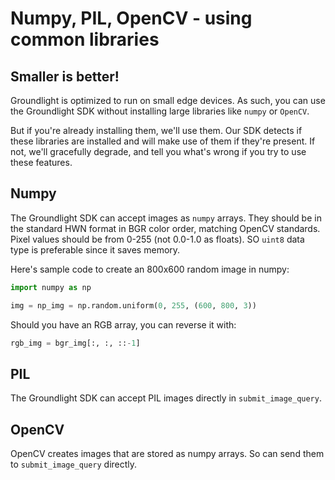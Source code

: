 # Numpy, PIL, OpenCV - using common libraries

## Smaller is better!

Groundlight is optimized to run on small edge devices. As such, you can use the Groundlight SDK without
installing large libraries like `numpy` or `OpenCV`.

But if you're already installing them, we'll use them. Our SDK detects if these libraries are installed
and will make use of them if they're present. If not, we'll gracefully degrade, and tell you what's
wrong if you try to use these features.

## Numpy

The Groundlight SDK can accept images as `numpy` arrays. They should be in the standard HWN format in BGR color order, matching OpenCV standards.
Pixel values should be from 0-255 (not 0.0-1.0 as floats). SO `uint8` data type is preferable since it saves memory.

Here's sample code to create an 800x600 random image in numpy:

```python notest
import numpy as np

img = np_img = np.random.uniform(0, 255, (600, 800, 3))
```

Should you have an RGB array, you can reverse it with:

```python notest
rgb_img = bgr_img[:, :, ::-1]
```


## PIL

The Groundlight SDK can accept PIL images directly in `submit_image_query`.

## OpenCV

OpenCV creates images that are stored as numpy arrays. So can send them to `submit_image_query` directly.